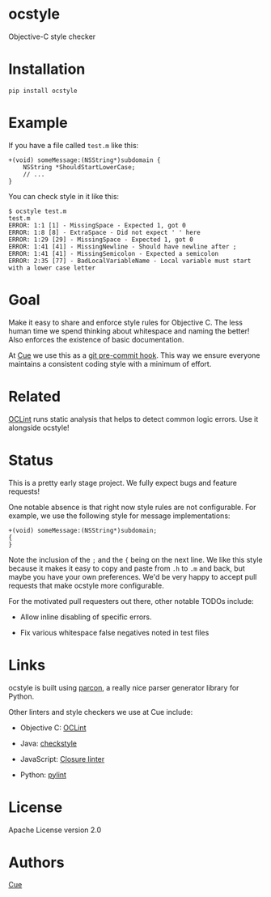 ocstyle
=======

Objective-C style checker

# Installation

```
pip install ocstyle
```

# Example

If you have a file called `test.m` like this:

```objc
+(void) someMessage:(NSString*)subdomain {
    NSString *ShouldStartLowerCase;
    // ...
}
```

You can check style in it like this:

```
$ ocstyle test.m
test.m
ERROR: 1:1 [1] - MissingSpace - Expected 1, got 0
ERROR: 1:8 [8] - ExtraSpace - Did not expect ' ' here
ERROR: 1:29 [29] - MissingSpace - Expected 1, got 0
ERROR: 1:41 [41] - MissingNewline - Should have newline after ;
ERROR: 1:41 [41] - MissingSemicolon - Expected a semicolon
ERROR: 2:35 [77] - BadLocalVariableName - Local variable must start with a lower case letter
```

# Goal

Make it easy to share and enforce style rules for Objective C.  The less human time we spend thinking about whitespace
and naming the better!  Also enforces the existence of basic documentation.

At [Cue](http://www.cueup.com) we use this as a
[git pre-commit hook](http://git-scm.com/book/en/Customizing-Git-Git-Hooks).
This way we ensure everyone maintains a consistent coding style with a minimum of effort.

# Related

[OCLint](http://oclint.org/) runs static analysis that helps to detect common logic errors. Use it alongside ocstyle!

# Status

This is a pretty early stage project.  We fully expect bugs and feature requests!

One notable absence is that right now style rules are not configurable.  For example, we use the following style
for message implementations:

```objc
+(void) someMessage:(NSString*)subdomain;
{
}
```

Note the inclusion of the `;` and the `{` being on the next line. We like this style because it makes it easy to copy
and paste from `.h` to `.m` and back, but maybe you have your own preferences.  We'd be very happy to accept pull
requests that make ocstyle more configurable.

For the motivated pull requesters out there, other notable TODOs include:

* Allow inline disabling of specific errors.

* Fix various whitespace false negatives noted in test files


# Links

ocstyle is built using [parcon](http://www.opengroove.org/parcon/parcon-tutorial.html), a really nice parser
generator library for Python.

Other linters and style checkers we use at Cue include:

* Objective C: [OCLint](http://oclint.org/)

* Java: [checkstyle](http://checkstyle.sourceforge.net/)

* JavaScript: [Closure linter](https://developers.google.com/closure/utilities/)

* Python: [pylint](http://www.logilab.org/857)


# License

Apache License version 2.0

# Authors

[Cue](http://www.cueup.com)
